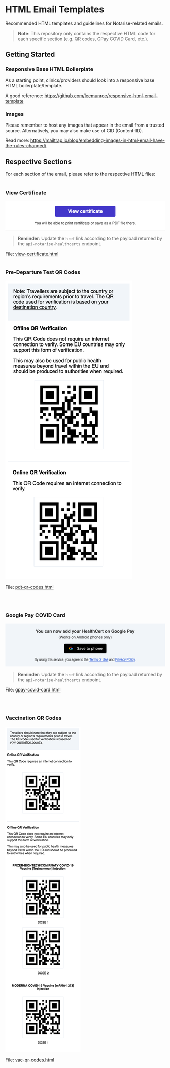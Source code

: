 # HTML Email Templates

Recommended HTML templates and guidelines for Notarise-related emails.

> **Note**: This repository only contains the respective HTML code for each specific section (e.g. QR codes, GPay COVID Card, etc.).

## Getting Started

### Responsive Base HTML Boilerplate

As a starting point, clinics/providers should look into a responsive base HTML boilerplate/template.

A good reference: <https://github.com/leemunroe/responsive-html-email-template>

### Images

Please remember to host any images that appear in the email from a trusted source. Alternatively, you may also make use of CID (Content-ID).

Read more: <https://mailtrap.io/blog/embedding-images-in-html-email-have-the-rules-changed/>

## Respective Sections

For each section of the email, please refer to the respective HTML files:
<br/><br/>

### View Certificate

![View Certificate](/screenshots/view-certificate.png)

> **Reminder**: Update the `href` link according to the payload returned by the `api-notarise-healthcerts` endpoint.

File: [view-certificate.html](view-certificate.html)
<br/><br/>

### Pre-Departure Test QR Codes

 ![PDT QR Codes (Mobile)](/screenshots/pdt-qr-codes-mobile.png) 


File: [pdt-qr-codes.html](pdt-qr-codes.html)

<br/><br/>

### Google Pay COVID Card

![Google Pay COVID Card](/screenshots/gpay-covid-card.png)

> **Reminder**: Update the `href` link according to the payload returned by the `api-notarise-healthcerts` endpoint.

File: [gpay-covid-card.html](gpay-covid-card.html)

<br/><br/>

### Vaccination QR Codes

![VAC QR Codes (Mobile)](/screenshots/vac-qr-codes-mobile.png) 


File: [vac-qr-codes.html](vac-qr-codes.html)
